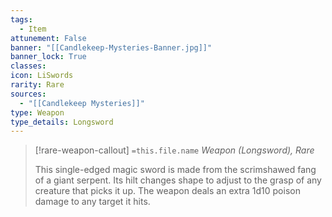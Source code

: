 ```yaml
---
tags:
  - Item
attunement: False
banner: "[[Candlekeep-Mysteries-Banner.jpg]]"
banner_lock: True
classes:
icon: LiSwords
rarity: Rare
sources:
  - "[[Candlekeep Mysteries]]"
type: Weapon
type_details: Longsword
---
```

>[!rare-weapon-callout] `=this.file.name`
>*Weapon (Longsword), Rare*
>
>This single-edged magic sword is made from the scrimshawed fang of a giant serpent. Its hilt changes shape to adjust to the grasp of any creature that picks it up. The weapon deals an extra 1d10 poison damage to any target it hits.
>
>
